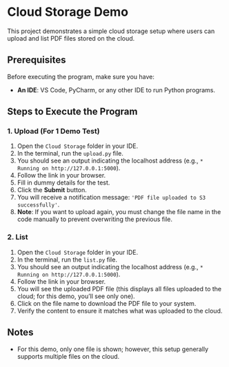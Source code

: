 # Cloud Storage Demo

This project demonstrates a simple cloud storage setup where users can upload and list PDF files stored on the cloud.

## Prerequisites

Before executing the program, make sure you have:

- **An IDE**: VS Code, PyCharm, or any other IDE to run Python programs.

## Steps to Execute the Program

### 1. Upload (For 1 Demo Test)

1. Open the `Cloud Storage` folder in your IDE.
2. In the terminal, run the `upload.py` file.
3. You should see an output indicating the localhost address (e.g., `* Running on http://127.0.0.1:5000`).
4. Follow the link in your browser.
5. Fill in dummy details for the test.
6. Click the **Submit** button.
7. You will receive a notification message: `'PDF file uploaded to S3 successfully'`.
8. **Note**: If you want to upload again, you must change the file name in the code manually to prevent overwriting the previous file.

### 2. List

1. Open the `Cloud Storage` folder in your IDE.
2. In the terminal, run the `list.py` file.
3. You should see an output indicating the localhost address (e.g., `* Running on http://127.0.0.1:5000`).
4. Follow the link in your browser.
5. You will see the uploaded PDF file (this displays all files uploaded to the cloud; for this demo, you’ll see only one).
6. Click on the file name to download the PDF file to your system.
7. Verify the content to ensure it matches what was uploaded to the cloud.

## Notes

- For this demo, only one file is shown; however, this setup generally supports multiple files on the cloud.
